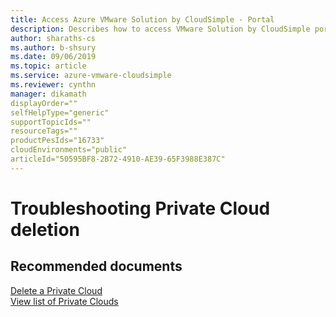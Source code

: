 ```yaml
--- 
title: Access Azure VMware Solution by CloudSimple - Portal 
description: Describes how to access VMware Solution by CloudSimple portal from Azure portal
author: sharaths-cs 
ms.author: b-shsury 
ms.date: 09/06/2019 
ms.topic: article 
ms.service: azure-vmware-cloudsimple 
ms.reviewer: cynthn 
manager: dikamath
displayOrder=""
selfHelpType="generic"
supportTopicIds=""
resourceTags=""
productPesIds="16733"
cloudEnvironments="public"
articleId="50595BF8-2B72-4910-AE39-65F3988E387C"
---
```


# Troubleshooting Private Cloud deletion 


## **Recommended documents**

[Delete a Private Cloud](https://docs.cloudsimple.com/csportal/resources/privatecloudmanage/#delete-a-private-cloud)<br>
[View list of Private Clouds](https://docs.cloudsimple.com/csportal/resources/privatecloudmanage/#view-the-list-of-private-clouds)